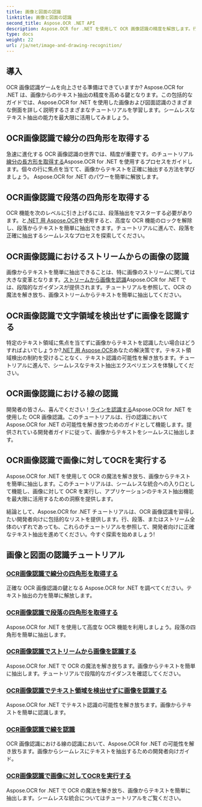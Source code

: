 ```yaml
---
title: 画像と図面の認識
linktitle: 画像と図面の認識
second_title: Aspose.OCR .NET API
description: Aspose.OCR for .NET を使用して OCR 画像認識の精度を解放します。行、段落、ストリーム全体など、画像からテキストを簡単に抽出します。
type: docs
weight: 22
url: /ja/net/image-and-drawing-recognition/
---
```

## 導入

OCR 画像認識ゲームを向上させる準備はできていますか? Aspose.OCR for .NET は、画像からのテキスト抽出の精度を高める鍵となります。この包括的なガイドでは、Aspose.OCR for .NET を使用した画像および図面認識のさまざまな側面を詳しく説明するさまざまなチュートリアルを学習します。シームレスなテキスト抽出の能力を最大限に活用してみましょう。

## OCR画像認識で線分の四角形を取得する

急速に進化する OCR 画像認識の世界では、精度が重要です。のチュートリアル[線分の長方形を取得する](./get-rectangles-for-lines/)Aspose.OCR for .NET を使用するプロセスをガイドします。個々の行に焦点を当てて、画像からテキストを正確に抽出する方法を学びましょう。 Aspose.OCR for .NET のパワーを簡単に解放します。

## OCR画像認識で段落の四角形を取得する

OCR 機能を次のレベルに引き上げるには、段落抽出をマスターする必要があります。と[.NET 用 Aspose.OCR](./get-rectangles-for-paragraphs/)を使用すると、高度な OCR 機能のロックを解除し、段落からテキストを簡単に抽出できます。チュートリアルに進んで、段落を正確に抽出するシームレスなプロセスを探索してください。

## OCR画像認識におけるストリームからの画像の認識

画像からテキストを簡単に抽出できることは、特に画像のストリームに関しては大きな変革となります。[ストリームから画像を認識](./recognize-image-from-stream/)Aspose.OCR for .NET では、段階的なガイダンスが提供されます。チュートリアルを参照して、OCR の魔法を解き放ち、画像ストリームからテキストを簡単に抽出してください。

## OCR画像認識で文字領域を検出せずに画像を認識する

特定のテキスト領域に焦点を当てずに画像からテキストを認識したい場合はどうすればよいでしょうか?[.NET 用 Aspose.OCR](./recognize-image-without-text-area-detection/)あなたの解決策です。テキスト領域検出の制約を受けることなく、テキスト認識の可能性を解き放ちます。チュートリアルに進んで、シームレスなテキスト抽出エクスペリエンスを体験してください。

## OCR画像認識における線の認識

開発者の皆さん、喜んでください！[ラインを認識する](./recognize-line/)Aspose.OCR for .NET を使用した OCR 画像認識。このチュートリアルは、行の認識において Aspose.OCR for .NET の可能性を解き放つためのガイドとして機能します。提供されている開発者ガイドに従って、画像からテキストをシームレスに抽出します。

## OCR画像認識で画像に対してOCRを実行する
Aspose.OCR for .NET を使用して OCR の魔法を解き放ち、画像からテキストを簡単に抽出します。このチュートリアルは、シームレスな統合への入り口として機能し、画像に対して OCR を実行し、アプリケーションのテキスト抽出機能を最大限に活用するための洞察を提供します。

結論として、Aspose.OCR for .NET チュートリアルは、OCR 画像認識を習得したい開発者向けに包括的なリストを提供します。行、段落、またはストリーム全体のいずれであっても、これらのチュートリアルを参照して、開発者向けに正確なテキスト抽出を進めてください。今すぐ探索を始めましょう!
## 画像と図面の認識チュートリアル
### [OCR画像認識で線分の四角形を取得する](./get-rectangles-for-lines/)
正確な OCR 画像認識の鍵となる Aspose.OCR for .NET を調べてください。テキスト抽出の力を簡単に解放します。
### [OCR画像認識で段落の四角形を取得する](./get-rectangles-for-paragraphs/)
Aspose.OCR for .NET を使用して高度な OCR 機能を利用しましょう。段落の四角形を簡単に抽出します。
### [OCR画像認識でストリームから画像を認識する](./recognize-image-from-stream/)
Aspose.OCR for .NET で OCR の魔法を解き放ちます。画像からテキストを簡単に抽出します。チュートリアルで段階的なガイダンスを確認してください。
### [OCR画像認識でテキスト領域を検出せずに画像を認識する](./recognize-image-without-text-area-detection/)
Aspose.OCR for .NET でテキスト認識の可能性を解き放ちます。画像からテキストを簡単に認識します。
### [OCR画像認識で線を認識](./recognize-line/)
OCR 画像認識における線の認識において、Aspose.OCR for .NET の可能性を解き放ちます。画像からシームレスにテキストを抽出するための開発者向けガイド。
### [OCR画像認識で画像に対してOCRを実行する](./perform-ocr-on-image/)
Aspose.OCR for .NET で OCR の魔法を解き放ち、画像からテキストを簡単に抽出します。シームレスな統合についてはチュートリアルをご覧ください。